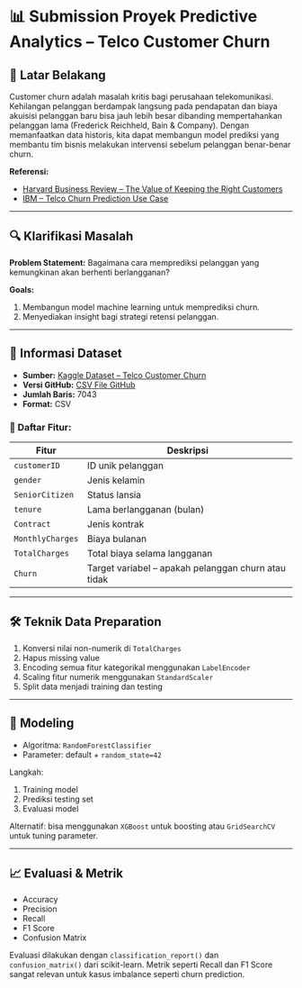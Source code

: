 # 📊 Submission Proyek Predictive Analytics – Telco Customer Churn

## 🧭 Latar Belakang

Customer churn adalah masalah kritis bagi perusahaan telekomunikasi. Kehilangan pelanggan berdampak langsung pada pendapatan dan biaya akuisisi pelanggan baru bisa jauh lebih besar dibanding mempertahankan pelanggan lama (Frederick Reichheld, Bain & Company). Dengan memanfaatkan data historis, kita dapat membangun model prediksi yang membantu tim bisnis melakukan intervensi sebelum pelanggan benar-benar churn.

**Referensi:**
- [Harvard Business Review – The Value of Keeping the Right Customers](https://hbr.org/2014/10/the-value-of-keeping-the-right-customers)
- [IBM – Telco Churn Prediction Use Case](https://www.ibm.com/cloud/learn/telco-churn)

---

## 🔍 Klarifikasi Masalah

**Problem Statement:**
Bagaimana cara memprediksi pelanggan yang kemungkinan akan berhenti berlangganan?

**Goals:**
1. Membangun model machine learning untuk memprediksi churn.
2. Menyediakan insight bagi strategi retensi pelanggan.

---

## 📂 Informasi Dataset

- **Sumber:** [Kaggle Dataset – Telco Customer Churn](https://www.kaggle.com/datasets/blastchar/telco-customer-churn)
- **Versi GitHub:** [CSV File GitHub](https://raw.githubusercontent.com/dannybudiman/Proyek-Predictive-Analytics/main/WA_Fn-UseC_-Telco-Customer-Churn.csv)
- **Jumlah Baris:** 7043
- **Format:** CSV

### 🔎 Daftar Fitur:

| Fitur           | Deskripsi                                       |
|------------------|------------------------------------------------|
| `customerID`     | ID unik pelanggan                              |
| `gender`         | Jenis kelamin                                  |
| `SeniorCitizen`  | Status lansia                                  |
| `tenure`         | Lama berlangganan (bulan)                      |
| `Contract`       | Jenis kontrak                                  |
| `MonthlyCharges` | Biaya bulanan                                  |
| `TotalCharges`   | Total biaya selama langganan                   |
| `Churn`          | Target variabel – apakah pelanggan churn atau tidak |

---

## 🛠️ Teknik Data Preparation

1. Konversi nilai non-numerik di `TotalCharges`
2. Hapus missing value
3. Encoding semua fitur kategorikal menggunakan `LabelEncoder`
4. Scaling fitur numerik menggunakan `StandardScaler`
5. Split data menjadi training dan testing

---

## 🤖 Modeling

- Algoritma: `RandomForestClassifier`
- Parameter: default + `random_state=42`

Langkah:
1. Training model
2. Prediksi testing set
3. Evaluasi model

Alternatif: bisa menggunakan `XGBoost` untuk boosting atau `GridSearchCV` untuk tuning parameter.

---

## 📈 Evaluasi & Metrik

- Accuracy
- Precision
- Recall
- F1 Score
- Confusion Matrix

Evaluasi dilakukan dengan `classification_report()` dan `confusion_matrix()` dari scikit-learn. Metrik seperti Recall dan F1 Score sangat relevan untuk kasus imbalance seperti churn prediction.

